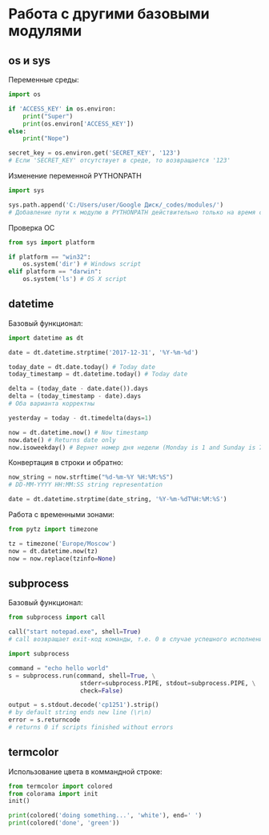 # Работа с другими базовыми модулями

## os и sys

Переменные среды:
``` python
import os

if 'ACCESS_KEY' in os.environ:
    print("Super")
    print(os.environ['ACCESS_KEY'])
else:
    print("Nope")

secret_key = os.environ.get('SECRET_KEY', '123')
# Если 'SECRET_KEY' отсутствует в среде, то возвращается '123'
```

Изменение переменной PYTHONPATH
``` python
import sys

sys.path.append('C:/Users/user/Google Диск/_codes/modules/')
# Добавление пути к модулю в PYTHONPATH действительно только на время сессии
```

Проверка ОС
``` python
from sys import platform

if platform == "win32":
    os.system('dir') # Windows script
elif platform == "darwin":
    os.system('ls') # OS X script
```


## datetime

Базовый функционал:

``` python
import datetime as dt

date = dt.datetime.strptime('2017-12-31', '%Y-%m-%d')

today_date = dt.date.today() # Today date
today_timestamp = dt.datetime.today() # Today date

delta = (today_date - date.date()).days
delta = (today_timestamp - date).days
# Оба варианта корректны

yesterday = today - dt.timedelta(days=1)

now = dt.datetime.now() # Now timestamp
now.date() # Returns date only
now.isoweekday() # Вернет номер дня недели (Monday is 1 and Sunday is 7)
```

Конвертация в строки и обратно:
``` python
now_string = now.strftime("%d-%m-%Y %H:%M:%S")
# DD-MM-YYYY HH:MM:SS string representation

date = dt.datetime.strptime(date_string, '%Y-%m-%dT%H:%M:%S')
```

Работа с временными зонами:
``` python
from pytz import timezone

tz = timezone('Europe/Moscow')
now = dt.datetime.now(tz)
now = now.replace(tzinfo=None)
```

## subprocess

Базовый функционал:
``` python
from subprocess import call

call("start notepad.exe", shell=True)
# call возвращает exit-код команды, т.е. 0 в случае успешного исполнения
```

``` python
import subprocess

command = "echo hello world"
s = subprocess.run(command, shell=True, \
                    stderr=subprocess.PIPE, stdout=subprocess.PIPE, \
                    check=False)

output = s.stdout.decode('cp1251').strip()
# by default string ends new line (\r\n)
error = s.returncode
# returns 0 if scripts finished without errors
```

## termcolor

Использование цвета в коммандной строке:

``` python
from termcolor import colored
from colorama import init
init()

print(colored('doing something...', 'white'), end=' ')
print(colored('done', 'green'))
```
